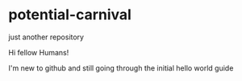 # potential-carnival
just another repository

Hi fellow Humans!

I'm new to github and still going through the initial hello world guide
